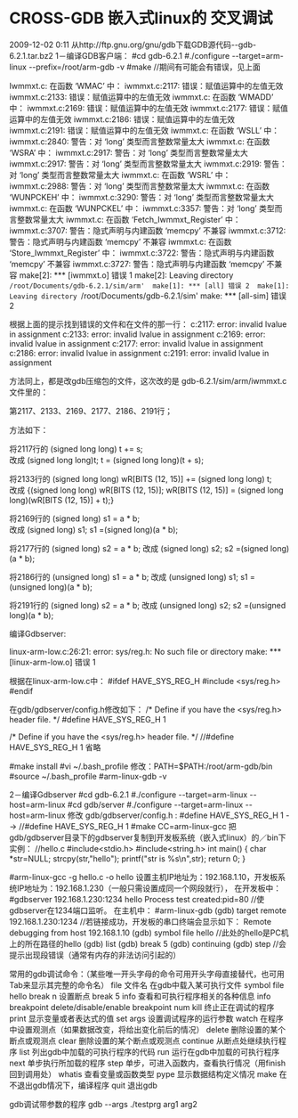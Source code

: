 # CROSS-GDB 嵌入式linux的 交叉调试

2009-12-02 0:11
从http://ftp.gnu.org/gnu/gdb下载GDB源代码--gdb-6.2.1.tar.bz2 
1－编译GDB客户端： 
#cd gdb-6.2.1 
#./configure --target=arm-linux --prefix=/root/arm-gdb -v 
#make                          //期间有可能会有错误，见上面 

Iwmmxt.c: 在函数 ‘WMAC’ 中： 
iwmmxt.c:2117: 错误：赋值运算中的左值无效 
iwmmxt.c:2133: 错误：赋值运算中的左值无效 
iwmmxt.c: 在函数 ‘WMADD’ 中： 
iwmmxt.c:2169: 错误：赋值运算中的左值无效 
iwmmxt.c:2177: 错误：赋值运算中的左值无效 
iwmmxt.c:2186: 错误：赋值运算中的左值无效 
iwmmxt.c:2191: 错误：赋值运算中的左值无效 
iwmmxt.c: 在函数 ‘WSLL’ 中： 
iwmmxt.c:2840: 警告：对 ‘long’ 类型而言整数常量太大 
iwmmxt.c: 在函数 ‘WSRA’ 中： 
iwmmxt.c:2917: 警告：对 ‘long’ 类型而言整数常量太大 
iwmmxt.c:2917: 警告：对 ‘long’ 类型而言整数常量太大 
iwmmxt.c:2919: 警告：对 ‘long’ 类型而言整数常量太大 
iwmmxt.c: 在函数 ‘WSRL’ 中： 
iwmmxt.c:2988: 警告：对 ‘long’ 类型而言整数常量太大 
iwmmxt.c: 在函数 ‘WUNPCKEH’ 中： 
iwmmxt.c:3290: 警告：对 ‘long’ 类型而言整数常量太大 
iwmmxt.c: 在函数 ‘WUNPCKEL’ 中： 
iwmmxt.c:3357: 警告：对 ‘long’ 类型而言整数常量太大 
iwmmxt.c: 在函数 ‘Fetch_Iwmmxt_Register’ 中： 
iwmmxt.c:3707: 警告：隐式声明与内建函数 ‘memcpy’ 不兼容 
iwmmxt.c:3712: 警告：隐式声明与内建函数 ‘memcpy’ 不兼容 
iwmmxt.c: 在函数 ‘Store_Iwmmxt_Register’ 中： 
iwmmxt.c:3722: 警告：隐式声明与内建函数 ‘memcpy’ 不兼容 
iwmmxt.c:3727: 警告：隐式声明与内建函数 ‘memcpy’ 不兼容 
make[2]: *** [iwmmxt.o] 错误 1 
make[2]: Leaving directory `/root/Documents/gdb-6.2.1/sim/arm' 
make[1]: *** [all] 错误 2 
make[1]: Leaving directory `/root/Documents/gdb-6.2.1/sim' 
make: *** [all-sim] 错误 2 


根据上面的提示找到错误的文件和在文件的那一行： 
c:2117: error: invalid lvalue in assignment 
c:2133: error: invalid lvalue in assignment 
c:2169: error: invalid lvalue in assignment 
c:2177: error: invalid lvalue in assignment 
c:2186: error: invalid lvalue in assignment 
c:2191: error: invalid lvalue in assignment 

方法同上，都是改gdb压缩包的文件，这次改的是 
gdb-6.2.1/sim/arm/iwmmxt.c文件里的： 

第2117、2133、2169、2177、2186、2191行； 

方法如下： 

将2117行的    (signed long long) t += s;    
改成        (signed long long)t;    t = (signed long long)(t + s); 


将2133行的    (signed long long) wR[BITS (12, 15)] += (signed long long) t;    
改成    {(signed long long) wR[BITS (12, 15)];    wR[BITS (12, 15)] = (signed long long)(wR[BITS (12, 15)] + t);} 


将2169行的    (signed long) s1 = a * b;    
改成    (signed long) s1;    s1 =(signed long)(a * b); 


将2177行的    (signed long) s2 = a * b; 
改成    (signed long) s2;    s2 =(signed long)(a * b); 


将2186行的    (unsigned long) s1 = a * b; 
改成    (unsigned long) s1;    s1 =(unsigned long)(a * b); 


将2191行的    (signed long) s2 = a * b; 
改成    (unsigned long) s2;    s2 =(unsigned long)(a * b); 



编译Gdbserver: 

linux-arm-low.c:26:21: error: sys/reg.h: No such file or directory 
make: *** [linux-arm-low.o] 错误 1 

根据在linux-arm-low.c中： 
#ifdef HAVE_SYS_REG_H 
#include <sys/reg.h> 
#endif 

在gdb/gdbserver/config.h修改如下： 
/* Define if you have the <sys/reg.h> header file.  */ 
#define HAVE_SYS_REG_H 1 

/* Define if you have the <sys/reg.h> header file.  */ 
//#define HAVE_SYS_REG_H 1 省略 


#make install 
#vi ~/.bash_profile        修改：PATH=$PATH:/root/arm-gdb/bin 
#source ~/.bash_profile 
#arm-linux-gdb -v 

2－编译Gdbserver 
#cd gdb-6.2.1 
#./configure --target=arm-linux --host=arm-linux 
#cd gdb/server 
#./configure --target=arm-linux --host=arm-linux 
修改 gdb/gdbserver/config.h   :      #define HAVE_SYS_REG_H 1    --> //#define HAVE_SYS_REG_H 1 
#make CC=arm-linux-gcc 
把gdb/gdbserver目录下的gdbserver复制到开发板系统（嵌入式linux）的／bin下 
实例： 
//hello.c 
#include<stdio.h> 
#include<string.h> 
int main() 
{ 
char *str=NULL; 
strcpy(str,"hello"); 
printf("str is %s\n",str); 
return 0; 
}     

#arm-linux-gcc -g hello.c -o hello 
设置主机IP地址为：192.168.1.10，开发板系统IP地址为：192.168.1.230（一般只需设置成同一个网段就行）， 
在开发板中： 
#gdbserver 192.168.1.230:1234 hello 
Process test created:pid=80   //使gdbserver在1234端口监听。 
在主机中： 
#arm-linux-gdb 
(gdb) target remote 192.168.1.230:1234    //若链接成功，开发板的串口终端会显示如下： 
Remote debugging from host 192.168.1.10 
(gdb) symbol file  hello                               //此处的hello是PC机上的所在路径的hello 
(gdb) list 
(gdb) break 5 
(gdb) continuing 
(gdb) step                //会提示出现段错误（通常有内存的非法访问引起的） 


常用的gdb调试命令：（某些唯一开头字母的命令可用开头字母直接替代，也可用Tab来显示其完整的命令名） 
file 文件名        在gdb中载入某可执行文件                    symbol file hello 
break n            设置断点                                break 5 
info                 查看和可执行程序相关的各种信息      info breakpoint   delete/disable/enable breakpoint num 
kill                终止正在调试的程序 
print                显示变量或者表达式的值 
set args         设置调试程序的运行参数 
watch                在程序中设置观测点（如果数据改变，将给出变化前后的情况） 
delete            删除设置的某个断点或观测点 
clear                删除设置的某个断点或观测点 
continue            从断点处继续执行程序 
list                列出gdb中加载的可执行程序的代码 
run                运行在gdb中加载的可执行程序 
next                单步执行所加载的程序 
step                单步，可进入函数内，查看执行情况（用finish回到调用处） 
whatis            查看变量或函数类型 
pype                显示数据结构定义情况 
make                在不退出gdb情况下，编译程序 
quit                退出gdb 

gdb调试带参数的程序 gdb --args ./testprg arg1 arg2